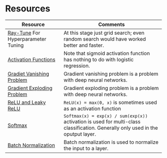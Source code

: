 # Resources

| Resource | Comments |
| --- | --- |
| [Ray-Tune](https://docs.ray.io/en/latest/tune/index.html) For Hyperparameter Tuning | At this stage just grid search; even random search would have worked better and faster. |
| [Activation Functions](https://youtu.be/Y9qdKsOHRjA) | Note that sigmoid activation function has nothing to do with logistic regression. |
| [Gradiet Vanishing Problem](https://youtu.be/JIWXbzRXk1I) | Gradient vanishing problem is a problem with deep neural networks. |
| [Gradient Exploding Problem](https://youtu.be/IJ9atfxFjOQ) | Gradient exploding problem is a problem with deep neural networks. |
| [ReLU and Leaky ReLU](https://youtu.be/DDBk3ZFNtJc) | `ReLU(x) = max(0, x)` is sometimes used as an activation function |
| [Softmax](https://youtu.be/8ah-qhvaQqU) | `Softmax(x) = exp(x) / sum(exp(x))` activation is used for multi-class classification. Generally only used in the oputput layer. |
| [Batch Normalization](https://youtu.be/1XMjfhEFbFA) | Batch normalization is used to normalize the input to a layer. |
